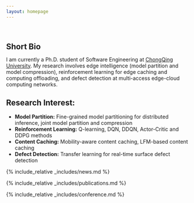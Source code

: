 ```yaml
---
layout: homepage
---
```


<h1 id="about-me"></h1>

<h2 style="margin: 60px 0px 10px;">Short Bio</h2>

I am currently a Ph.D. student of Software Engineering at [ChongQing University](https://www.cqu.edu.cn/). My research involves edge intelligence (model partition and model compression), reinforcement learning for edge caching and computing offloading, and defect detection at multi-access edge-cloud computing networks.


## Research Interest:
- **Model Partition:**  Fine-grained model partitioning for distributed inference, joint model partition and compression
- **Reinforcement Learning:** Q-learning, DQN, DDQN, Actor-Critic and DDPG methods
- **Content Caching:** Mobility-aware content caching, LFM-based content caching
- **Defect Detection:** Transfer learning for real-time surface defect detection

{% include_relative _includes/news.md %}

{% include_relative _includes/publications.md %}

{% include_relative _includes/conference.md %}

<!-- {% include_relative _includes/projects.md %}

## Projects:
- **National Natural Science Foundation of China Project (Principal):** Research on cloud-edge-device collaborative computing mechanism based on federated reinforcement learning, 2024.01-2027.12 (Assisted application)
- **Chongqing Technology Innovation and Application Development Special Major Project:** Development of a closed-loop core tool chain for autonomous driving data that supports access to massive heterogeneous equipment, 2023.12.10-2026.12.09 (Participation)
- **Sichuan Province Regional Innovation Cooperation Project:** Research on intelligent computing methods for large-scale AI tasks under edge-cloud collaboration, 2024.01-2025.12 (Participation)
- **Chengdu Regional Science and Technology Innovation Cooperation Project:** Research on edge-cloud collaborative intelligent computing mechanism for large-scale AI tasks, 2023.01-2024.12 (Participation)
- **Chongqing Technology Innovation and Application Development Special Key Project:** Research on Key Technologies for Integrated Training and Integration of Smart Car AI Models, 2023/09-2025/08 (Participation)

{% include_relative _includes/contact.md %}-->
<!-- <strong style="color:#e74d3c; font-weight:600"><strong style="color:#e74d3c; font-weight:600">I am currently on the 2023-2024 academic job market, looking for faculty positions in CS, CSE, ECE, IEOR, etc., related to Artificial Intelligence, Computer Vision, and Machine Learning. Please feel free to contact me if you are interested. I am also happy to give talks on my research in related seminars.</strong></strong> -->

<!--
 
{% include_relative _includes/publications.md %}

{% include_relative _includes/teaching.md %}

{% include_relative _includes/talks.md %}

{% include_relative _includes/services.md %}


 -->
